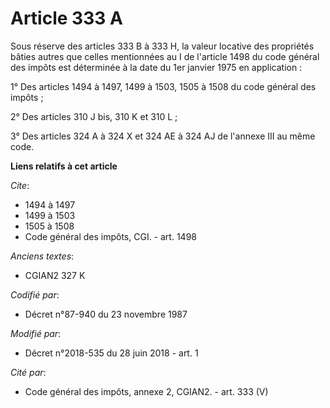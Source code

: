 # Article 333 A

Sous réserve des articles 333 B à 333 H, la valeur locative des propriétés bâties autres que celles mentionnées au I de
l'article 1498 du code général des impôts est déterminée à la date du 1er janvier 1975 en application :

1° Des articles 1494 à 1497, 1499 à 1503, 1505 à 1508 du code général des impôts ;

2° Des articles 310 J bis, 310 K et 310 L ;

3° Des articles 324 A à 324 X et 324 AE à 324 AJ de l'annexe III au même code.

**Liens relatifs à cet article**

_Cite_:

  - 1494 à 1497
  - 1499 à 1503
  - 1505 à 1508
  - Code général des impôts, CGI. - art. 1498

_Anciens textes_:

  - CGIAN2 327 K

_Codifié par_:

  - Décret n°87-940 du 23 novembre 1987

_Modifié par_:

  - Décret n°2018-535 du 28 juin 2018 - art. 1

_Cité par_:

  - Code général des impôts, annexe 2, CGIAN2. - art. 333 (V)
